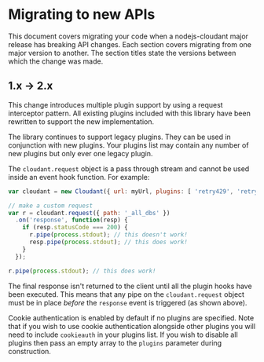 # Migrating to new APIs

This document covers migrating your code when a nodejs-cloudant major release
has breaking API changes. Each section covers migrating from one major version
to another. The section titles state the versions between which the change was
made.

## 1.x → 2.x

This change introduces multiple plugin support by using a request interceptor
pattern. All existing plugins included with this library have been rewritten
to support the new implementation.

The library continues to support legacy plugins. They can be used in conjunction
with new plugins. Your plugins list may contain any number of new plugins but
only ever one legacy plugin.

The `cloudant.request` object is a pass through stream and cannot be used inside
an event hook function. For example:

```js
var cloudant = new Cloudant({ url: myUrl, plugins: [ 'retry429', 'retryerror' ] });

// make a custom request
var r = cloudant.request({ path: '_all_dbs' })
  .on('response', function(resp) {
    if (resp.statusCode === 200) {
      r.pipe(process.stdout); // this doesn't work!
      resp.pipe(process.stdout); // this does work!
    }
  });

r.pipe(process.stdout); // this does work!
```

The final response isn't returned to the client until all the plugin hooks have
been executed. This means that any pipe on the `cloudant.request` object must be
in place _before_ the `response` event is triggered (as shown above).

Cookie authentication is enabled by default if no plugins are specified.
Note that if you wish to use cookie authentication alongside other plugins you
will need to include `cookieauth` in your plugins list. If you wish to disable
all plugins then pass an empty array to the `plugins` parameter during
construction.

